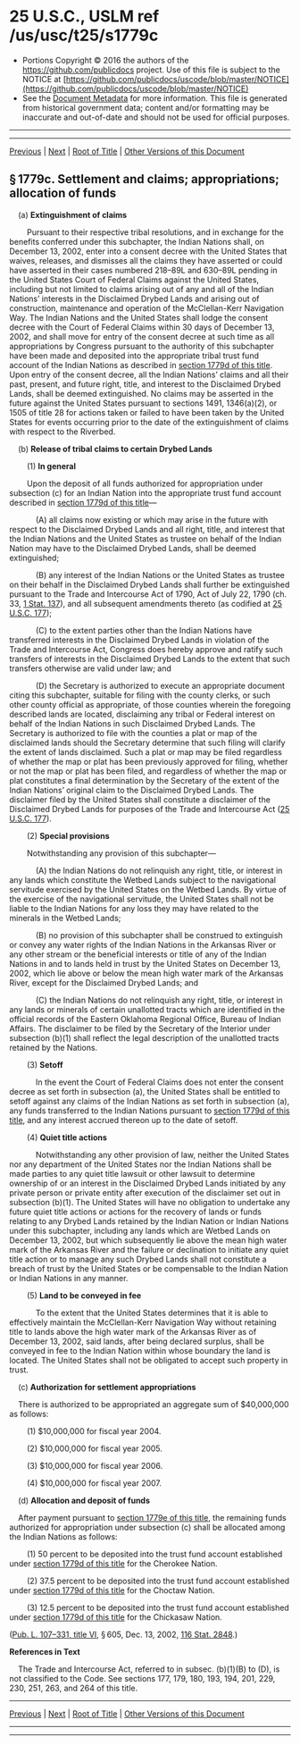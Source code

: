 ---
---

# 25 U.S.C., USLM ref /us/usc/t25/s1779c

* Portions Copyright © 2016 the authors of the https://github.com/publicdocs project.
  Use of this file is subject to the NOTICE at [https://github.com/publicdocs/uscode/blob/master/NOTICE](https://github.com/publicdocs/uscode/blob/master/NOTICE)
* See the [Document Metadata](././../../../../..//README.md) for more information.
  This file is generated from historical government data; content and/or formatting may be inaccurate and out-of-date and should not be used for official purposes.

----------
----------

[Previous](./../../../../..//us/usc/t25/ch19/schXIII/m__us_usc_t25_s1779b.md) | [Next](./../../../../..//us/usc/t25/ch19/schXIII/m__us_usc_t25_s1779d.md) | [Root of Title](./../../../../../) | [Other Versions of this Document](https://publicdocs.github.io/go/links?ns=uslm&ref=%2Fus%2Fusc%2Ft25%2Fs1779c)

## § 1779c. Settlement and claims; appropriations; allocation of funds

    (a) __Extinguishment of claims__ 

        Pursuant to their respective tribal resolutions, and in exchange for the benefits conferred under this subchapter, the Indian Nations shall, on December 13, 2002, enter into a consent decree with the United States that waives, releases, and dismisses all the claims they have asserted or could have asserted in their cases numbered 218–89L and 630–89L pending in the United States Court of Federal Claims against the United States, including but not limited to claims arising out of any and all of the Indian Nations’ interests in the Disclaimed Drybed Lands and arising out of construction, maintenance and operation of the McClellan-Kerr Navigation Way. The Indian Nations and the United States shall lodge the consent decree with the Court of Federal Claims within 30 days of December 13, 2002, and shall move for entry of the consent decree at such time as all appropriations by Congress pursuant to the authority of this subchapter have been made and deposited into the appropriate tribal trust fund account of the Indian Nations as described in [section 1779d of this title][/us/usc/t25/s1779d]. Upon entry of the consent decree, all the Indian Nations’ claims and all their past, present, and future right, title, and interest to the Disclaimed Drybed Lands, shall be deemed extinguished. No claims may be asserted in the future against the United States pursuant to sections 1491, 1346(a)(2), or 1505 of title 28 for actions taken or failed to have been taken by the United States for events occurring prior to the date of the extinguishment of claims with respect to the Riverbed.

    (b) __Release of tribal claims to certain Drybed Lands__ 

        (1) __In general__ 

        Upon the deposit of all funds authorized for appropriation under subsection (c) for an Indian Nation into the appropriate trust fund account described in [section 1779d of this title][/us/usc/t25/s1779d]—

            (A) all claims now existing or which may arise in the future with respect to the Disclaimed Drybed Lands and all right, title, and interest that the Indian Nations and the United States as trustee on behalf of the Indian Nation may have to the Disclaimed Drybed Lands, shall be deemed extinguished;

            (B) any interest of the Indian Nations or the United States as trustee on their behalf in the Disclaimed Drybed Lands shall further be extinguished pursuant to the Trade and Intercourse Act of 1790, Act of July 22, 1790 (ch. 33, [1 Stat. 137][/us/stat/1/137]), and all subsequent amendments thereto (as codified at [25 U.S.C. 177][/us/usc/t25/s177]);

            (C) to the extent parties other than the Indian Nations have transferred interests in the Disclaimed Drybed Lands in violation of the Trade and Intercourse Act, Congress does hereby approve and ratify such transfers of interests in the Disclaimed Drybed Lands to the extent that such transfers otherwise are valid under law; and

            (D) the Secretary is authorized to execute an appropriate document citing this subchapter, suitable for filing with the county clerks, or such other county official as appropriate, of those counties wherein the foregoing described lands are located, disclaiming any tribal or Federal interest on behalf of the Indian Nations in such Disclaimed Drybed Lands. The Secretary is authorized to file with the counties a plat or map of the disclaimed lands should the Secretary determine that such filing will clarify the extent of lands disclaimed. Such a plat or map may be filed regardless of whether the map or plat has been previously approved for filing, whether or not the map or plat has been filed, and regardless of whether the map or plat constitutes a final determination by the Secretary of the extent of the Indian Nations’ original claim to the Disclaimed Drybed Lands. The disclaimer filed by the United States shall constitute a disclaimer of the Disclaimed Drybed Lands for purposes of the Trade and Intercourse Act ([25 U.S.C. 177][/us/usc/t25/s177]).

        (2) __Special provisions__ 

        Notwithstanding any provision of this subchapter—

            (A) the Indian Nations do not relinquish any right, title, or interest in any lands which constitute the Wetbed Lands subject to the navigational servitude exercised by the United States on the Wetbed Lands. By virtue of the exercise of the navigational servitude, the United States shall not be liable to the Indian Nations for any loss they may have related to the minerals in the Wetbed Lands;

            (B) no provision of this subchapter shall be construed to extinguish or convey any water rights of the Indian Nations in the Arkansas River or any other stream or the beneficial interests or title of any of the Indian Nations in and to lands held in trust by the United States on December 13, 2002, which lie above or below the mean high water mark of the Arkansas River, except for the Disclaimed Drybed Lands; and

            (C) the Indian Nations do not relinquish any right, title, or interest in any lands or minerals of certain unallotted tracts which are identified in the official records of the Eastern Oklahoma Regional Office, Bureau of Indian Affairs. The disclaimer to be filed by the Secretary of the Interior under subsection (b)(1) shall reflect the legal description of the unallotted tracts retained by the Nations.

        (3) __Setoff__ 

            In the event the Court of Federal Claims does not enter the consent decree as set forth in subsection (a), the United States shall be entitled to setoff against any claims of the Indian Nations as set forth in subsection (a), any funds transferred to the Indian Nations pursuant to [section 1779d of this title][/us/usc/t25/s1779d], and any interest accrued thereon up to the date of setoff.

        (4) __Quiet title actions__ 

            Notwithstanding any other provision of law, neither the United States nor any department of the United States nor the Indian Nations shall be made parties to any quiet title lawsuit or other lawsuit to determine ownership of or an interest in the Disclaimed Drybed Lands initiated by any private person or private entity after execution of the disclaimer set out in subsection (b)(1). The United States will have no obligation to undertake any future quiet title actions or actions for the recovery of lands or funds relating to any Drybed Lands retained by the Indian Nation or Indian Nations under this subchapter, including any lands which are Wetbed Lands on December 13, 2002, but which subsequently lie above the mean high water mark of the Arkansas River and the failure or declination to initiate any quiet title action or to manage any such Drybed Lands shall not constitute a breach of trust by the United States or be compensable to the Indian Nation or Indian Nations in any manner.

        (5) __Land to be conveyed in fee__ 

            To the extent that the United States determines that it is able to effectively maintain the McClellan-Kerr Navigation Way without retaining title to lands above the high water mark of the Arkansas River as of December 13, 2002, said lands, after being declared surplus, shall be conveyed in fee to the Indian Nation within whose boundary the land is located. The United States shall not be obligated to accept such property in trust.

    (c) __Authorization for settlement appropriations__ 

    There is authorized to be appropriated an aggregate sum of $40,000,000 as follows:

        (1) $10,000,000 for fiscal year 2004.

        (2) $10,000,000 for fiscal year 2005.

        (3) $10,000,000 for fiscal year 2006.

        (4) $10,000,000 for fiscal year 2007.

    (d) __Allocation and deposit of funds__ 

    After payment pursuant to [section 1779e of this title][/us/usc/t25/s1779e], the remaining funds authorized for appropriation under subsection (c) shall be allocated among the Indian Nations as follows:

        (1) 50 percent to be deposited into the trust fund account established under [section 1779d of this title][/us/usc/t25/s1779d] for the Cherokee Nation.

        (2) 37.5 percent to be deposited into the trust fund account established under [section 1779d of this title][/us/usc/t25/s1779d] for the Choctaw Nation.

        (3) 12.5 percent to be deposited into the trust fund account established under [section 1779d of this title][/us/usc/t25/s1779d] for the Chickasaw Nation.

([Pub. L. 107–331, title VI][/us/pl/107/331/tVI], § 605, Dec. 13, 2002, [116 Stat. 2848][/us/stat/116/2848].)

 __References in Text__ 

    The Trade and Intercourse Act, referred to in subsec. (b)(1)(B) to (D), is not classified to the Code. See sections 177, 179, 180, 193, 194, 201, 229, 230, 251, 263, and 264 of this title.

----------

[Previous](./../../../../..//us/usc/t25/ch19/schXIII/m__us_usc_t25_s1779b.md) | [Next](./../../../../..//us/usc/t25/ch19/schXIII/m__us_usc_t25_s1779d.md) | [Root of Title](./../../../../../) | [Other Versions of this Document](https://publicdocs.github.io/go/links?ns=uslm&ref=%2Fus%2Fusc%2Ft25%2Fs1779c)

----------
----------

[/us/usc/t25/s1779d]: https://publicdocs.github.io/go/links?ns=uslm&ref=%2Fus%2Fusc%2Ft25%2Fs1779d
[/us/usc/t25/s1779d]: https://publicdocs.github.io/go/links?ns=uslm&ref=%2Fus%2Fusc%2Ft25%2Fs1779d
[/us/stat/1/137]: https://publicdocs.github.io/go/links?ns=uslm&ref=%2Fus%2Fstat%2F1%2F137
[/us/usc/t25/s177]: https://publicdocs.github.io/go/links?ns=uslm&ref=%2Fus%2Fusc%2Ft25%2Fs177
[/us/usc/t25/s177]: https://publicdocs.github.io/go/links?ns=uslm&ref=%2Fus%2Fusc%2Ft25%2Fs177
[/us/usc/t25/s1779d]: https://publicdocs.github.io/go/links?ns=uslm&ref=%2Fus%2Fusc%2Ft25%2Fs1779d
[/us/usc/t25/s1779e]: https://publicdocs.github.io/go/links?ns=uslm&ref=%2Fus%2Fusc%2Ft25%2Fs1779e
[/us/usc/t25/s1779d]: https://publicdocs.github.io/go/links?ns=uslm&ref=%2Fus%2Fusc%2Ft25%2Fs1779d
[/us/usc/t25/s1779d]: https://publicdocs.github.io/go/links?ns=uslm&ref=%2Fus%2Fusc%2Ft25%2Fs1779d
[/us/usc/t25/s1779d]: https://publicdocs.github.io/go/links?ns=uslm&ref=%2Fus%2Fusc%2Ft25%2Fs1779d
[/us/pl/107/331/tVI]: https://publicdocs.github.io/go/links?ns=uslm&ref=%2Fus%2Fpl%2F107%2F331%2FtVI
[/us/stat/116/2848]: https://publicdocs.github.io/go/links?ns=uslm&ref=%2Fus%2Fstat%2F116%2F2848


